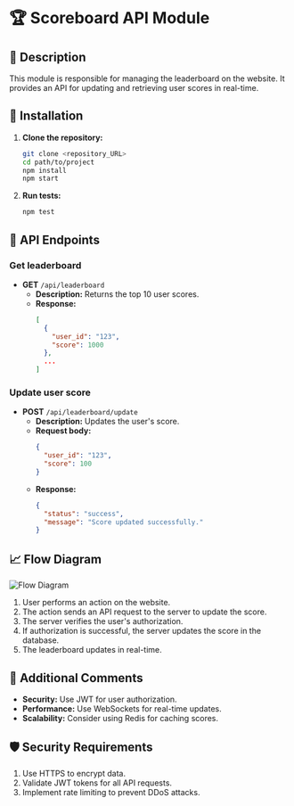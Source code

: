 # 🏆 Scoreboard API Module

## 📘 Description

This module is responsible for managing the leaderboard on the website. It provides an API for updating and retrieving user scores in real-time.

## 🚀 Installation

1. **Clone the repository:**
   ```bash
   git clone <repository_URL>
   cd path/to/project
   npm install
   npm start
   ```

2. **Run tests:**
   ```bash
   npm test
   ```

## 🔗 API Endpoints

### Get leaderboard
- **GET** `/api/leaderboard`
  - **Description:** Returns the top 10 user scores.
  - **Response:**
    ```json
    [
      {
        "user_id": "123",
        "score": 1000
      },
      ...
    ]
    ```

### Update user score
- **POST** `/api/leaderboard/update`
  - **Description:** Updates the user's score.
  - **Request body:**
    ```json
    {
      "user_id": "123",
      "score": 100
    }
    ```
  - **Response:**
    ```json
    {
      "status": "success",
      "message": "Score updated successfully."
    }
    ```

## 📈 Flow Diagram

![Flow Diagram](./diagram.png)

1. User performs an action on the website.
2. The action sends an API request to the server to update the score.
3. The server verifies the user's authorization.
4. If authorization is successful, the server updates the score in the database.
5. The leaderboard updates in real-time.

## 📝 Additional Comments

- **Security:** Use JWT for user authorization.
- **Performance:** Use WebSockets for real-time updates.
- **Scalability:** Consider using Redis for caching scores.

## 🛡️ Security Requirements

1. Use HTTPS to encrypt data.
2. Validate JWT tokens for all API requests.
3. Implement rate limiting to prevent DDoS attacks.
```